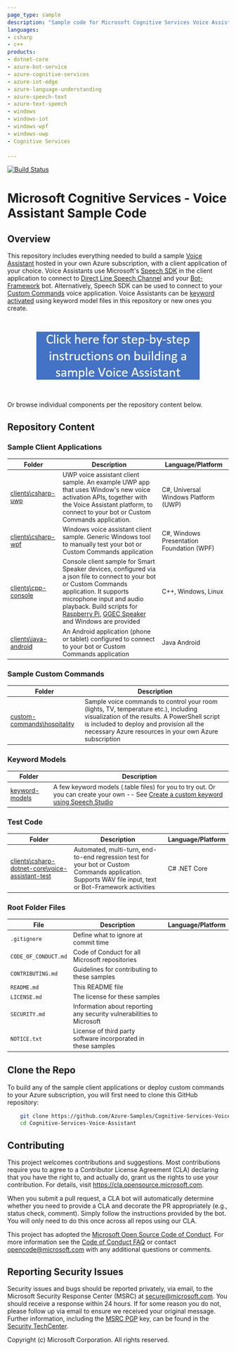 ```yaml
---
page_type: sample
description: "Sample code for Microsoft Cognitive Services Voice Assistant"
languages:
- csharp
- c++
products:
- dotnet-core
- azure-bot-service
- azure-cognitive-services
- azure-iot-edge
- azure-language-understanding
- azure-speech-text    
- azure-text-speech
- windows
- windows-iot
- windows-wpf
- windows-uwp
- Cognitive Services

---
```

[![Build Status](https://msasg.visualstudio.com/Skyman/_apis/build/status/Azure-Samples.Cognitive-Services-Voice-Assistant?branchName=master)](https://msasg.visualstudio.com/Skyman/_build/latest?definitionId=12256&branchName=master)

<!-- For above fields, see: https://review.docs.microsoft.com/en-us/help/contribute/samples/process/onboarding?branch=master#yaml-front-matter-structure  -->

# Microsoft Cognitive Services - Voice Assistant Sample Code

<!-- 
Guidelines on README format: https://review.docs.microsoft.com/help/onboard/admin/samples/concepts/readme-template?branch=master

Guidance on onboarding samples to docs.microsoft.com/samples: https://review.docs.microsoft.com/help/onboard/admin/samples/process/onboarding?branch=master

Taxonomies for products and languages: https://review.docs.microsoft.com/new-hope/information-architecture/metadata/taxonomies?branch=master
-->

## Overview

This repository includes everything needed to build a sample [Voice Assistant](https://docs.microsoft.com/en-us/azure/cognitive-services/speech-service/voice-assistants) hosted in your own Azure subscription, with a client application of your choice. Voice Assistants use Microsoft's [Speech SDK](https://docs.microsoft.com/en-us/azure/cognitive-services/speech-service/speech-sdk) in the client application to connect to [Direct Line Speech Channel](https://docs.microsoft.com/en-us/azure/cognitive-services/speech-service/direct-line-speech) and your [Bot-Framework](https://dev.botframework.com/) bot. Alternatively, Speech SDK can be used to connect to your [Custom Commands](https://docs.microsoft.com/en-us/azure/cognitive-services/speech-service/custom-commands) voice application. Voice Assistants can be [keyword activated](https://speech.microsoft.com/customkeyword) using keyword model files in this repository or new ones you create.
<p>&nbsp;</p>
<!-- The image says "Click here for step-by-step instructions on building a sample Voice Assistant"-->
<p align="center">
<a href="docs/CreateSampleVoiceAssistant.md">
<img src="docs/images/ClickHere.png"/>
</a>
</p>
<p>&nbsp;</p>
Or browse individual components per the repository content below.

<!--
The repo has sample clients in C++, C# and Java, samples of [Voice Assistant](https://docs.microsoft.com/en-us/azure/cognitive-services/speech-service/voice-assistants) clients for different platforms. It also includes a client tool for end-to-end regression testing of a Voice Assistant system.
Sample code for building Voice Assistant clients, using Microsoft's Speech SDK and Direct Line Speech channel, including Custom Command
0-->

## Repository Content

### Sample Client Applications

| Folder | Description | Language/Platform |
|-------------|-------------|-------------------|
| [clients\csharp-uwp](https://github.com/Azure-Samples/Cognitive-Services-Voice-Assistant/tree/master/clients/csharp-uwp) |  UWP voice assistant client sample. An example UWP app that uses Window's new voice activation APIs, together with the Voice Assistant platform, to connect to your bot or Custom Commands application. | C#, Universal Windows Platform (UWP) |
| [clients\csharp-wpf](https://github.com/Azure-Samples/Cognitive-Services-Voice-Assistant/tree/master/clients/csharp-wpf) |  Windows voice assistant client sample. Generic Windows tool to manually test your bot or Custom Commands application | C#, Windows Presentation Foundation (WPF) |
| [clients\cpp-console](https://github.com/Azure-Samples/Cognitive-Services-Voice-Assistant/tree/master/clients/cpp-console) | Console client sample for Smart Speaker devices, configured via a json file to connect to your bot or Custom Commands application. It supports microphone input and audio playback. Build scripts for [Raspberry Pi](https://www.raspberrypi.org/), [GGEC Speaker](http://www.ggec.com/) and Windows are provided | C++, Windows, Linux |
| [clients\java-android](https://github.com/Azure-Samples/Cognitive-Services-Voice-Assistant/tree/master/clients/java-android) | An Android application (phone or tablet) configured to connect to your bot or Custom Commands application | Java Android

### Sample Custom Commands

| Folder | Description |
|-------------|-------------|
| [custom-commands\hospitality](https://github.com/Azure-Samples/Cognitive-Services-Voice-Assistant/tree/master/custom-commands/hospitality) | Sample voice commands to control your room (lights, TV, temperature etc.), including visualization of the results. A PowerShell script is included to deploy and provision all the necessary Azure resources in your own Azure subscription

### Keyword Models

| Folder | Description |
|-------------|-------------|
| [keyword-models](https://github.com/Azure-Samples/Cognitive-Services-Voice-Assistant/tree/master/keyword-models)| A few keyword models (.table files) for you to try out. Or you can create your own -- See [Create a custom keyword using Speech Studio](https://docs.microsoft.com/en-us/azure/cognitive-services/speech-service/speech-devices-sdk-create-kws) |

### Test Code

| Folder | Description | Language/Platform |
|-------------|-------------|-------------------|
| [clients\csharp-dotnet-core\voice-assistant-test](https://github.com/Azure-Samples/Cognitive-Services-Voice-Assistant/tree/master/clients/csharp-dotnet-core/voice-assistant-test) | Automated, multi-turn, end-to-end regression test for your bot or Custom Commands application. Supports WAV file input, text or Bot-Framework activities | C# .NET Core  |

### Root Folder Files

| File | Description | Language/Platform |
|-------------|-------------|-------------------|
| `.gitignore`         | Define what to ignore at commit time
| `CODE_OF_CONDUCT.md` | Code of Conduct for all Microsoft repositories
| `CONTRIBUTING.md`    | Guidelines for contributing to these samples
| `README.md`          | This README file
| `LICENSE.md`         | The license for these samples
| `SECURITY.md`        | Information about reporting any security vulnerabilities to Microsoft
| `NOTICE.txt`         | License of third party software incorporated in these samples
<!--
## Prerequisites

Outline the required components and tools that a user might need to have on their machine in order to run the sample. This can be anything from frameworks, SDKs, OS versions or IDE releases.

## Setup

Explain how to prepare the sample once the user clones or downloads the repository. The section should outline every step necessary to install dependencies and set up any settings (for example, API keys and output folders).

## Runnning the sample

Outline step-by-step instructions to execute the sample and see its output. Include steps for executing the sample from the IDE, starting specific services in the Azure portal or anything related to the overall launch of the code.

## Key concepts

Provide users with more context on the tools and services used in the sample. Explain some of the code that is being used and how services interact with each other.
-->
## Clone the Repo

To build any of the sample client applications or deploy custom commands to your Azure subscription, you will first need to clone this GitHub repository:

```bash
    git clone https://github.com/Azure-Samples/Cognitive-Services-Voice-Assistant.git
    cd Cognitive-Services-Voice-Assistant
```

## Contributing

This project welcomes contributions and suggestions.  Most contributions require you to agree to a
Contributor License Agreement (CLA) declaring that you have the right to, and actually do, grant us
the rights to use your contribution. For details, visit https://cla.opensource.microsoft.com.

When you submit a pull request, a CLA bot will automatically determine whether you need to provide
a CLA and decorate the PR appropriately (e.g., status check, comment). Simply follow the instructions
provided by the bot. You will only need to do this once across all repos using our CLA.

This project has adopted the [Microsoft Open Source Code of Conduct](https://opensource.microsoft.com/codeofconduct/).
For more information see the [Code of Conduct FAQ](https://opensource.microsoft.com/codeofconduct/faq/) or
contact [opencode@microsoft.com](mailto:opencode@microsoft.com) with any additional questions or comments.

## Reporting Security Issues
Security issues and bugs should be reported privately, via email, to the Microsoft Security Response Center (MSRC) at [secure@microsoft.com](mailto:secure@microsoft.com). You should receive a response within 24 hours. If for some reason you do not, please follow up via email to ensure we received your original message. Further information, including the [MSRC PGP](https://technet.microsoft.com/en-us/security/dn606155) key, can be found in the [Security TechCenter](https://technet.microsoft.com/en-us/security/default).

Copyright (c) Microsoft Corporation. All rights reserved.
